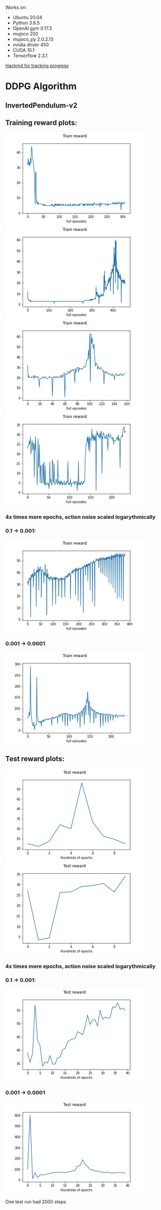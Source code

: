 Works on:
- Ubuntu 20.04
- Python 3.8.5
- OpenAI gym 0.17.3
- mujoco 200
- mujoco_py 2.0.2.13
- nvidia driver 450
- CUDA 10.1
- Tensorflow 2.3.1

[Hackmd for tracking progress](https://hackmd.io/NUtcNODST3SHuBCEYfpFUg?both)

# DDPG Algorithm
## InvertedPendulum-v2
## Training reward plots:

![](imgs/train_reward1.jpg)
![](imgs/train_reward2.jpg)
![](imgs/train_reward3.jpg)
![](imgs/train_reward4.jpg)


### 4x times more epochs, action noise scaled logarythmically
### 0.1 -> 0.001:
![](imgs/train_reward_lognoise_1.jpg)

### 0.001 -> 0.0001
![](imgs/train_reward_lognoise_2.jpg)

## Test reward plots:

![](imgs/test_reward1.jpg)
![](imgs/test_reward2.jpg)

### 4x times more epochs, action noise scaled logarythmically
### 0.1 -> 0.001:
![](imgs/test_reward_lognoise_1.jpg)

### 0.001 -> 0.0001
![](imgs/test_reward_lognoise_2.jpg)

One test run had 2000 steps
